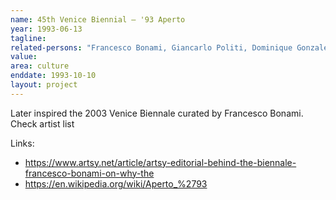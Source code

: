 ```yaml
---
name: 45th Venice Biennial – '93 Aperto
year: 1993-06-13
tagline:
related-persons: "Francesco Bonami, Giancarlo Politi, Dominique Gonzalez-Foerster, Philippe Parreno, Rirkrit Tiravanija, Carsten Höller, Nicholas Bourriaud"
value:
area: culture
enddate: 1993-10-10
layout: project
---
```


Later inspired the 2003 Venice Biennale curated by Francesco Bonami.
Check artist list

Links:
* <https://www.artsy.net/article/artsy-editorial-behind-the-biennale-francesco-bonami-on-why-the>
* <https://en.wikipedia.org/wiki/Aperto_%2793>
